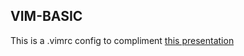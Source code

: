 VIM-BASIC
---------
This is a .vimrc config to compliment <a href="https://docs.google.com/presentation/d/1JF5Ge4sUev9AXbhISthdmwWaL2jS0fAn7DJbERQdpaU">this presentation</a>
